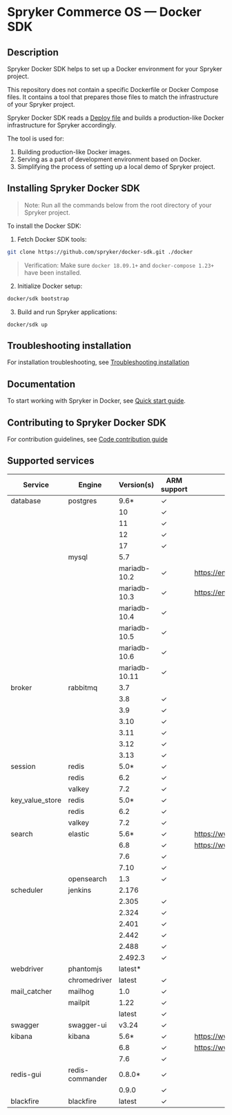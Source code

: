 # Spryker Commerce OS — Docker SDK

## Description

Spryker Docker SDK helps to set up a Docker environment for your Spryker project.

This repository does not contain a specific Dockerfile or Docker Compose files. It contains a tool that prepares those files to match the infrastructure of your Spryker project.


Spryker Docker SDK reads a [Deploy file](docs/07-deploy-file/02-deploy.file.reference.v1.md) and builds a production-like Docker infrastructure for Spryker accordingly.

The tool is used for:

1. Building production-like Docker images.
1. Serving as a part of development environment based on Docker.
1. Simplifying the process of setting up a local demo of Spryker project.

## Installing Spryker Docker SDK
> Note: Run all the commands below from the root directory of your Spryker project.

To install the Docker SDK:

1. Fetch Docker SDK tools:
```bash
git clone https://github.com/spryker/docker-sdk.git ./docker
```

> Verification: Make sure `docker 18.09.1+` and `docker-compose 1.23+` have been installed.


2. Initialize Docker setup:

```bash
docker/sdk bootstrap
```

3. Build and run Spryker applications:
```
docker/sdk up
```

## Troubleshooting installation

For installation troubleshooting, see [Troubleshooting installation](docs/09-troubleshooting.md#troubleshooting-installation)

## Documentation

To start working with Spryker in Docker, see [Quick start guide](docs/01-quick-start-guide.md).

## Contributing to Spryker Docker SDK

For contribution guidelines, see [Code contribution guide](https://docs.spryker.com/docs/scos/dev/code-contribution-guide.html)

## Supported services

| Service         | Engine          | Version(s)    | ARM support | Note                               |
|-----------------|-----------------|---------------|-------------|------------------------------------|
| database        | postgres        | 9.6*          | &check;     |                                    |
|                 |                 | 10            | &check;     |                                    |
|                 |                 | 11            | &check;     |                                    |
|                 |                 | 12            | &check;     |                                    |
|                 |                 | 17            | &check;     |                                    |
|                 | mysql           | 5.7           |             |                                    |
|                 |                 | mariadb-10.2  | &check;     | https://endoflife.date/mariadb     |
|                 |                 | mariadb-10.3  | &check;     | https://endoflife.date/mariadb     |
|                 |                 | mariadb-10.4  | &check;     |                                    |
|                 |                 | mariadb-10.5  | &check;     |                                    |
|                 |                 | mariadb-10.6  | &check;     |                                    |
|                 |                 | mariadb-10.11 | &check;     |                                    |
| broker          | rabbitmq        | 3.7           |             |                                    |
|                 |                 | 3.8           | &check;     |                                    |
|                 |                 | 3.9           | &check;     |                                    |
|                 |                 | 3.10          | &check;     |                                    |
|                 |                 | 3.11          | &check;     |                                    |
|                 |                 | 3.12          | &check;     |                                    |
|                 |                 | 3.13          | &check;     |                                    |
| session         | redis           | 5.0*          | &check;     |                                    |
|                 | redis           | 6.2           | &check;     |                                    |
|                 | valkey          | 7.2           | &check;     |                                    |
| key_value_store | redis           | 5.0*          | &check;     |                                    |
|                 | redis           | 6.2           | &check;     |                                    |
|                 | valkey          | 7.2           | &check;     |                                    |
| search          | elastic         | 5.6*          | &check;     | https://www.elastic.co/support/eol |
|                 |                 | 6.8           | &check;     | https://www.elastic.co/support/eol |
|                 |                 | 7.6           | &check;     |                                    |
|                 |                 | 7.10          | &check;     |                                    |
|                 | opensearch      | 1.3           | &check;     |                                    |
| scheduler       | jenkins         | 2.176         |             |                                    |
|                 |                 | 2.305         | &check;     |                                    |
|                 |                 | 2.324         | &check;     |                                    |
|                 |                 | 2.401         | &check;     |                                    |
|                 |                 | 2.442         | &check;     |                                    |
|                 |                 | 2.488         | &check;     |                                    |
|                 |                 | 2.492.3       | &check;     |                                    |
| webdriver       | phantomjs       | latest*       |             |                                    |
|                 | chromedriver    | latest        | &check;     |                                    |
| mail_catcher    | mailhog         | 1.0           | &check;     |                                    |
|                 | mailpit         | 1.22          | &check;     |                                    |
|                 |                 | latest        | &check;     |                                    |
| swagger         | swagger-ui      | v3.24         | &check;     |                                    |
| kibana          | kibana          | 5.6*          | &check;     | https://www.elastic.co/support/eol |
|                 |                 | 6.8           | &check;     | https://www.elastic.co/support/eol |
|                 |                 | 7.6           | &check;     |                                    |
| redis-gui       | redis-commander | 0.8.0*        | &check;     |                                    |
|                 |                 | 0.9.0         | &check;     |                                    |
| blackfire       | blackfire       | latest        | &check;     |                                    |

